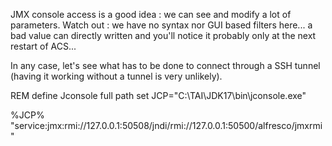 JMX console access is a good idea : we can see and modify a lot of parameters.
Watch out : we have no syntax nor GUI based filters here... a bad value can directly written and you'll notice it probably only at the next restart of ACS...

In any case, let's see what has to be done to connect through a SSH tunnel (having it working without a tunnel is very unlikely).




REM define Jconsole full path
set JCP="C:\TAI\JDK17\bin\jconsole.exe"

%JCP% "service:jmx:rmi://127.0.0.1:50508/jndi/rmi://127.0.0.1:50500/alfresco/jmxrmi" 
